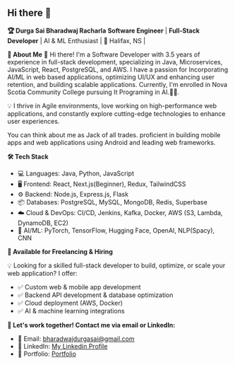 ## Hi there 👋
**🏆 Durga Sai Bharadwaj Racharla**
**Software Engineer** | **Full-Stack Developer** | AI & ML Enthusiast | 📍 Halifax, NS |

**🚀 About Me**
👋 Hi there! I'm a Software Developer with 3.5 years of experience in full-stack development, specializing in Java, Microservices, JavaScript, React, PostgreSQL, and AWS. I have a passion for Incorporating AI/ML in web based applications, optimizing UI/UX and enhancing user retention, and building scalable applications. Currently, I'm enrolled in Nova Scotia Community College pursuing It Programing in AI.🚗💬.

💡 I thrive in Agile environments, love working on high-performance web applications, and constantly explore cutting-edge technologies to enhance user experiences.

You can think about me as Jack of all trades. proficient in building mobile apps and web applications using Android and leading web frameworks.

**🛠 Tech Stack**

- 💻 Languages: Java, Python, JavaScript
- 🖥 Frontend: React, Next.js(Beginner), Redux, TailwindCSS
- ⚙️ Backend: Node.js, Express.js, Flask
- 📦 Databases: PostgreSQL, MySQL, MongoDB, Redis, Superbase
- ☁️ Cloud & DevOps: CI/CD, Jenkins, Kafka, Docker, AWS (S3, Lambda, DynamoDB, EC2)
- 🤖 AI/ML:  PyTorch, TensorFlow, Hugging Face, OpenAI, NLP(Spacy), CNN

**💼 Available for Freelancing & Hiring**

💡 Looking for a skilled full-stack developer to build, optimize, or scale your web application? I offer:
- ✅ Custom web & mobile app development
- ✅ Backend API development & database optimization
- ✅ Cloud deployment (AWS, Docker)
- ✅ AI & machine learning integrations

**📩 Let's work together! Contact me via email or LinkedIn:**

- 📧 Email: bharadwajdurgasai@gmail.com
- 🔗 LinkedIn: [My Linkedin Profile](https://www.linkedin.com/in/durga-sai-bharadwaj-racharla)
- 💼 Portfolio: [Portfolio](https://racharlabharadwaj.netlify.app/) 

<!--
**wbharath/wbharath** is a ✨ _special_ ✨ repository because its `README.md` (this file) appears on your GitHub profile.

Here are some ideas to get you started:

- 🔭 I’m currently working on ...
- 🌱 I’m currently learning ...
- 👯 I’m looking to collaborate on ...
- 🤔 I’m looking for help with ...
- 💬 Ask me about ...
- 📫 How to reach me: ...
- 😄 Pronouns: ...
- ⚡ Fun fact: ...
-->
